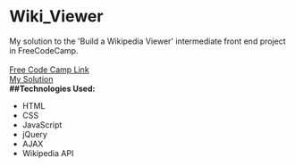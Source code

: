 # Wiki_Viewer
My solution to the 'Build a Wikipedia Viewer' intermediate front end project in FreeCodeCamp.
</br>
</br>
<a href="https://www.freecodecamp.com/challenges/build-a-wikipedia-viewer">Free Code Camp Link</a>
</br>
<a href="https://codepen.io/AswiniSurabhi/full/NjBMzM">My Solution</a>
</br>
<b>##Technologies Used:</b>

<ul>
<li>HTML</li>
<li>CSS</li>
<li>JavaScript</li>
<li>jQuery</li>
<li>AJAX</li>
<li>Wikipedia API</li>
